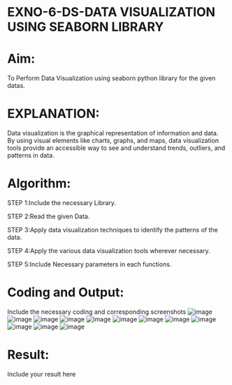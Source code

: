 # EXNO-6-DS-DATA VISUALIZATION USING SEABORN LIBRARY

# Aim:
  To Perform Data Visualization using seaborn python library for the given datas.

# EXPLANATION:
Data visualization is the graphical representation of information and data. By using visual elements like charts, graphs, and maps, data visualization tools provide an accessible way to see and understand trends, outliers, and patterns in data.

# Algorithm:
STEP 1:Include the necessary Library.

STEP 2:Read the given Data.

STEP 3:Apply data visualization techniques to identify the patterns of the data.

STEP 4:Apply the various data visualization tools wherever necessary.

STEP 5:Include Necessary parameters in each functions.

# Coding and Output:
 Include the necessary coding and corresponding screenshots
![image](https://github.com/user-attachments/assets/db8e25a2-02e3-4dcf-a2cc-f61133d64d37)
![image](https://github.com/user-attachments/assets/2660048b-8371-4dea-b567-2044e2c40fa9)
![image](https://github.com/user-attachments/assets/6ee97d4d-be77-460b-8b2e-0937994d2155)
![image](https://github.com/user-attachments/assets/a5f6a0d8-472c-425c-831a-857b4f6cd8d2)
![image](https://github.com/user-attachments/assets/1bf40830-67bc-46eb-81df-2ce4f9b76535)
![image](https://github.com/user-attachments/assets/c8f3cf62-dde3-4cc9-b1e9-9839194e27d1)
![image](https://github.com/user-attachments/assets/df6f975b-65ec-47f9-a7b2-90046d6955bf)
![image](https://github.com/user-attachments/assets/85efa72a-7879-4eee-bbb6-5e437d2403ea)
![image](https://github.com/user-attachments/assets/b7e56412-a070-4992-8ca1-90cb888902b4)
![image](https://github.com/user-attachments/assets/2f6fbbbf-6d80-4edf-a75f-bf591c114f2e)
![image](https://github.com/user-attachments/assets/d25c77c9-87e8-47be-b305-fda1ac62ba56)
![image](https://github.com/user-attachments/assets/003d4c67-91d0-4e00-8b28-90c6cc4bf909)

# Result:
 Include your result here
